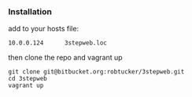 ### Installation

add to your hosts file:

```
10.0.0.124      3stepweb.loc
```

then clone the repo and vagrant up

```
git clone git@bitbucket.org:robtucker/3stepweb.git
cd 3stepweb
vagrant up
```
